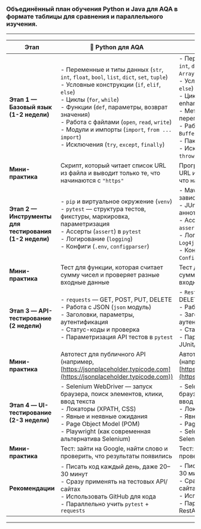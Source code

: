 ### Объединённый план обучения **Python** и **Java** для AQA в формате таблицы для сравнения и параллельного изучения.

---

| Этап                                                   | 🐍 Python для AQA                                                                                                                                                                                                                                                                                                                                                                            | ☕ Java для AQA                                                                                                                                                                                                                                                                                                                                                                                                                                  |
| ------------------------------------------------------ | -------------------------------------------------------------------------------------------------------------------------------------------------------------------------------------------------------------------------------------------------------------------------------------------------------------------------------------------------------------------------------------------- | ----------------------------------------------------------------------------------------------------------------------------------------------------------------------------------------------------------------------------------------------------------------------------------------------------------------------------------------------------------------------------------------------------------------------------------------------- |
| **Этап 1 — Базовый язык (1-2 недели)**                 | - Переменные и типы данных (`str`, `int`, `float`, `bool`, `list`, `dict`, `set`, `tuple`)  <br> - Условные конструкции (`if`, `elif`, `else`)  <br> - Циклы (`for`, `while`)  <br> - Функции (`def`, параметры, возврат значения)  <br> - Работа с файлами (`open`, `read`, `write`)  <br> - Модули и импорты (`import`, `from ... import`)  <br> - Исключения (`try`, `except`, `finally`) | - Переменные и типы данных (`String`, `int`, `double`, `boolean`, `List`, `Map`, `Set`, `Array`)  <br> - Условные конструкции (`if`, `else if`, `else`)  <br> - Циклы (`for`, `while`, `do-while`, enhanced for)  <br> - Методы (`return`, параметры, перегрузка)  <br> - Работа с файлами (`FileReader`, `BufferedReader`, `FileWriter`)  <br> - Пакеты и импорты (`import`)  <br> - Исключения (`try`, `catch`, `finally`, `throw`, `throws`) |
| **Мини-практика**                                      | Скрипт, который читает список URL из файла и выводит только те, что начинаются с `"https"`                                                                                                                                                                                                                                                                                                   | Программа, которая читает список URL из файла и выводит только те, что начинаются с `"https"`                                                                                                                                                                                                                                                                                                                                                   |
| **Этап 2 — Инструменты для тестирования (1-2 недели)** | - `pip` и виртуальное окружение (`venv`)  <br> - `pytest` — структура тестов, фикстуры, маркировка, параметризация  <br> - Ассерты (`assert`) в `pytest`  <br> - Логирование (`logging`)  <br> - Конфиги (`.env`, `configparser`)                                                                                                                                                            | - Maven или Gradle — управление зависимостями  <br> - JUnit/TestNG — структура тестов, аннотации, параметры  <br> - Ассерты (`Assertions.assertEquals`, `assertTrue`)  <br> - Логирование (`java.util.logging` или `Log4j`)  <br> - Конфиги (`.properties`, `ConfigFactory`)                                                                                                                                                                    |
| **Мини-практика**                                      | Тест для функции, которая считает сумму чисел и проверяет разные входные данные                                                                                                                                                                                                                                                                                                              | Тест для метода, который считает сумму чисел и проверяет разные входные данные                                                                                                                                                                                                                                                                                                                                                                  |
| **Этап 3 — API-тестирование (2 недели)**               | - `requests` — GET, POST, PUT, DELETE  <br> - Работа с JSON (`json` модуль)  <br> - Заголовки, параметры, аутентификация  <br> - Статус-коды и проверка  <br> - Параметризация API тестов в `pytest`                                                                                                                                                                                         | - `RestAssured` — GET, POST, PUT, DELETE  <br> - Работа с JSON (Gson, Jackson)  <br> - Заголовки, параметры, аутентификация  <br> - Статус-коды и проверка  <br> - Параметризация API тестов в JUnit/TestNG                                                                                                                                                                                                                                     |
| **Мини-практика**                                      | Автотест для публичного API (например, [https://jsonplaceholder.typicode.com](https://jsonplaceholder.typicode.com))                                                                                                                                                                                                                                                                         | Автотест для публичного API (например, [https://jsonplaceholder.typicode.com](https://jsonplaceholder.typicode.com))                                                                                                                                                                                                                                                                                                                            |
| **Этап 4 — UI-тестирование (2-3 недели)**              | - Selenium WebDriver — запуск браузера, поиск элементов, клики, ввод текста  <br> - Локаторы (XPATH, CSS)  <br> - Явные и неявные ожидания  <br> - Page Object Model (POM)  <br> - Playwright (как современная альтернатива Selenium)                                                                                                                                                        | - Selenium WebDriver — запуск браузера, поиск элементов, клики, ввод текста  <br> - Локаторы (XPATH, CSS)  <br> - Явные и неявные ожидания  <br> - Page Object Model (POM)  <br> - Selenide (как удобная обёртка над Selenium)                                                                                                                                                                                                                  |
| **Мини-практика**                                      | Тест: зайти на Google, найти слово и проверить, что результаты появились                                                                                                                                                                                                                                                                                                                     | Тест: зайти на Google, найти слово и проверить, что результаты появились                                                                                                                                                                                                                                                                                                                                                                        |
| **Рекомендации**                                       | - Писать код каждый день, даже 20–30 минут  <br> - Сразу применять на тестовых API/сайтах  <br> - Использовать GitHub для кода  <br> - Параллельно учить `pytest` + `requests`                                                                                                                                                                                                               | - Писать код каждый день, даже 20–30 минут  <br> - Сразу применять на тестовых API/сайтах  <br> - Использовать GitHub для кода  <br> - Параллельно учить JUnit/TestNG + RestAssured                                                                                                                                                                                                                                                             |

---
